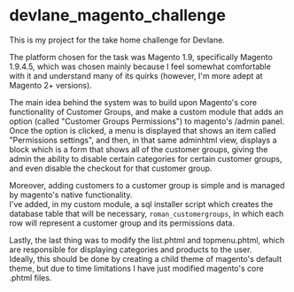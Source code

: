 # devlane_magento_challenge

This is my project for the take home challenge for Devlane.  

The platform chosen for the task was Magento 1.9, specifically Magento 1.9.4.5, which was chosen mainly because I feel somewhat comfortable with it and understand many of its quirks (however, I'm more adept at Magento 2+ versions).  

The main idea behind the system was to build upon Magento's core functionality of Customer Groups, and make a custom module that adds an option (called "Customer Groups Permissions") to magento's /admin panel.  
Once the option is clicked, a menu is displayed that shows an item called "Permissions settings", and then, in that same adminhtml view, displays a block which is a form that shows all of the customer groups, giving the admin the ability to disable certain categories for certain customer groups, and even disable the checkout for that customer group.  

Moreover, adding customers to a customer group is simple and is managed by magento's native functionality.  
I've added, in my custom module, a sql installer script which creates the database table that will be necessary, `roman_customergroups`, in which each row will represent a customer group and its permissions data.  

Lastly, the last thing was to modify the list.phtml and topmenu.phtml, which are responsible for displaying categories and products to the user.  
Ideally, this should be done by creating a child theme of magento's default theme, but due to time limitations I have just modified magento's core .phtml files.
